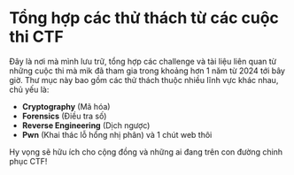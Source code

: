 # Tổng hợp các thử thách từ các cuộc thi CTF

Đây là nơi mà mình lưu trữ, tổng hợp các challenge và tài liệu liên quan từ những cuộc thi mà mik đã tham gia trong khoảng hơn 1 năm từ 2024 tới bây giờ. Thư mục này bao gồm các thử thách thuộc nhiều lĩnh vực khác nhau, chủ yếu là:

- **Cryptography** (Mã hóa)
- **Forensics** (Điều tra số)
- **Reverse Engineering** (Dịch ngược)
- **Pwn** (Khai thác lỗ hổng nhị phân)
và 1 chút web thôi

Hy vọng sẽ hữu ích cho cộng đồng và những ai đang trên con đường chinh phục CTF!
